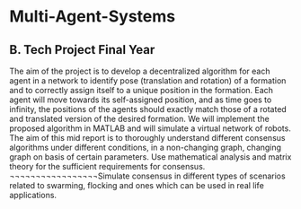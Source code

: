 # Multi-Agent-Systems
## B. Tech Project Final Year

The aim of the project is to develop a decentralized algorithm for each agent in a network to identify pose (translation and rotation) of a formation and to correctly assign itself to a unique position in the formation. Each agent will move towards its self-assigned position, and as time goes to infinity, the positions of the agents should exactly match those of a rotated and translated version of the desired formation. We will implement the proposed algorithm in MATLAB and will simulate a virtual network of robots.
The aim of this mid report is to thoroughly understand different consensus algorithms under different conditions, in a non-changing graph, changing graph on basis of certain parameters. Use mathematical analysis and matrix theory for the sufficient requirements for consensus. ¬¬¬¬¬¬¬¬¬¬¬¬¬¬¬¬¬Simulate consensus in different types of scenarios related to swarming, flocking and ones which can be used in real life applications.

